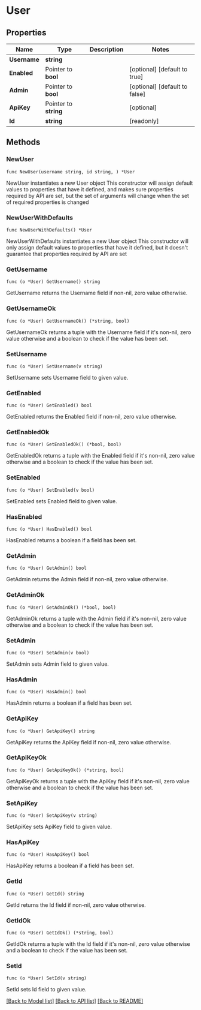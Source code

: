# User

## Properties

Name | Type | Description | Notes
------------ | ------------- | ------------- | -------------
**Username** | **string** |  | 
**Enabled** | Pointer to **bool** |  | [optional] [default to true]
**Admin** | Pointer to **bool** |  | [optional] [default to false]
**ApiKey** | Pointer to **string** |  | [optional] 
**Id** | **string** |  | [readonly] 

## Methods

### NewUser

`func NewUser(username string, id string, ) *User`

NewUser instantiates a new User object
This constructor will assign default values to properties that have it defined,
and makes sure properties required by API are set, but the set of arguments
will change when the set of required properties is changed

### NewUserWithDefaults

`func NewUserWithDefaults() *User`

NewUserWithDefaults instantiates a new User object
This constructor will only assign default values to properties that have it defined,
but it doesn't guarantee that properties required by API are set

### GetUsername

`func (o *User) GetUsername() string`

GetUsername returns the Username field if non-nil, zero value otherwise.

### GetUsernameOk

`func (o *User) GetUsernameOk() (*string, bool)`

GetUsernameOk returns a tuple with the Username field if it's non-nil, zero value otherwise
and a boolean to check if the value has been set.

### SetUsername

`func (o *User) SetUsername(v string)`

SetUsername sets Username field to given value.


### GetEnabled

`func (o *User) GetEnabled() bool`

GetEnabled returns the Enabled field if non-nil, zero value otherwise.

### GetEnabledOk

`func (o *User) GetEnabledOk() (*bool, bool)`

GetEnabledOk returns a tuple with the Enabled field if it's non-nil, zero value otherwise
and a boolean to check if the value has been set.

### SetEnabled

`func (o *User) SetEnabled(v bool)`

SetEnabled sets Enabled field to given value.

### HasEnabled

`func (o *User) HasEnabled() bool`

HasEnabled returns a boolean if a field has been set.

### GetAdmin

`func (o *User) GetAdmin() bool`

GetAdmin returns the Admin field if non-nil, zero value otherwise.

### GetAdminOk

`func (o *User) GetAdminOk() (*bool, bool)`

GetAdminOk returns a tuple with the Admin field if it's non-nil, zero value otherwise
and a boolean to check if the value has been set.

### SetAdmin

`func (o *User) SetAdmin(v bool)`

SetAdmin sets Admin field to given value.

### HasAdmin

`func (o *User) HasAdmin() bool`

HasAdmin returns a boolean if a field has been set.

### GetApiKey

`func (o *User) GetApiKey() string`

GetApiKey returns the ApiKey field if non-nil, zero value otherwise.

### GetApiKeyOk

`func (o *User) GetApiKeyOk() (*string, bool)`

GetApiKeyOk returns a tuple with the ApiKey field if it's non-nil, zero value otherwise
and a boolean to check if the value has been set.

### SetApiKey

`func (o *User) SetApiKey(v string)`

SetApiKey sets ApiKey field to given value.

### HasApiKey

`func (o *User) HasApiKey() bool`

HasApiKey returns a boolean if a field has been set.

### GetId

`func (o *User) GetId() string`

GetId returns the Id field if non-nil, zero value otherwise.

### GetIdOk

`func (o *User) GetIdOk() (*string, bool)`

GetIdOk returns a tuple with the Id field if it's non-nil, zero value otherwise
and a boolean to check if the value has been set.

### SetId

`func (o *User) SetId(v string)`

SetId sets Id field to given value.



[[Back to Model list]](../README.md#documentation-for-models) [[Back to API list]](../README.md#documentation-for-api-endpoints) [[Back to README]](../README.md)


